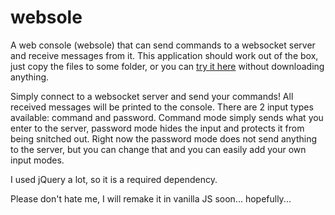 # websole
A web console (websole) that can send commands to a websocket server and receive messages from it. This application should work out of the box, just copy the files to some folder, or you can <a href="https://krelyshy.github.io/websole/">try it here</a> without downloading anything.

Simply connect to a websocket server and send your commands! All received messages will be printed to the console.
There are 2 input types available: command and password. Command mode simply sends what you enter to the server, password mode hides the input and protects it from being snitched out. Right now the password mode does not send anything to the server, but you can change that and you can easily add your own input modes.

I used jQuery a lot, so it is a required dependency.

Please don't hate me, I will remake it in vanilla JS soon... hopefully...
